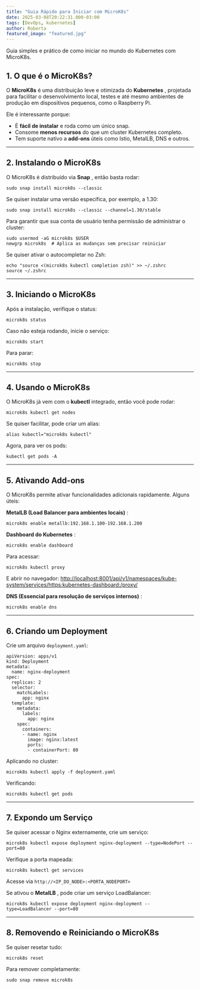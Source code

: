 ```yaml
---
title: "Guia Rápido para Iniciar com MicroK8s"
date: 2025-03-08T20:22:31.000-03:00
tags: [DevOps, kubernetes]
author: Roberta
featured_image: "featured.jpg"
---
```

Guia simples e prático de como iniciar no mundo do Kubernetes com MicroK8s.

## **1\. O que é o MicroK8s?**

O **MicroK8s** é uma distribuição leve e otimizada do **Kubernetes** , projetada para facilitar o desenvolvimento local, testes e até mesmo ambientes de produção em dispositivos pequenos, como o Raspberry Pi.

Ele é interessante porque:

  * É **fácil de instalar** e roda como um único snap.
  * Consome **menos recursos** do que um cluster Kubernetes completo.
  * Tem suporte nativo a **add-ons** úteis como Istio, MetalLB, DNS e outros.



* * *

## **2\. Instalando o MicroK8s**

O MicroK8s é distribuído via **Snap** , então basta rodar:
    
    
    sudo snap install microk8s --classic
    

Se quiser instalar uma versão específica, por exemplo, a 1.30:
    
    
    sudo snap install microk8s --classic --channel=1.30/stable
    

Para garantir que sua conta de usuário tenha permissão de administrar o cluster:
    
    
    sudo usermod -aG microk8s $USER
    newgrp microk8s  # Aplica as mudanças sem precisar reiniciar
    

Se quiser ativar o autocompletar no Zsh:
    
    
    echo "source <(microk8s kubectl completion zsh)" >> ~/.zshrc
    source ~/.zshrc
    

* * *

## **3\. Iniciando o MicroK8s**

Após a instalação, verifique o status:
    
    
    microk8s status
    

Caso não esteja rodando, inicie o serviço:
    
    
    microk8s start
    

Para parar:
    
    
    microk8s stop
    

* * *

## **4\. Usando o MicroK8s**

O MicroK8s já vem com o **kubectl** integrado, então você pode rodar:
    
    
    microk8s kubectl get nodes
    

Se quiser facilitar, pode criar um alias:
    
    
    alias kubectl="microk8s kubectl"
    

Agora, para ver os pods:
    
    
    kubectl get pods -A
    

* * *

## **5\. Ativando Add-ons**

O MicroK8s permite ativar funcionalidades adicionais rapidamente. Alguns úteis:

**MetalLB (Load Balancer para ambientes locais)** :
    
    
    microk8s enable metallb:192.168.1.100-192.168.1.200
    

**Dashboard do Kubernetes** :
    
    
    microk8s enable dashboard
    

Para acessar:
    
    
    microk8s kubectl proxy
    

E abrir no navegador: [http://localhost:8001/api/v1/namespaces/kube-system/services/https:kubernetes-dashboard:/proxy/](http://localhost:8001/api/v1/namespaces/kube-system/services/https:kubernetes-dashboard:/proxy/?ref=blog.robertabrandao.com.br)

**DNS (Essencial para resolução de serviços internos)** :
    
    
    microk8s enable dns
    

* * *

## **6\. Criando um Deployment**

Crie um arquivo `deployment.yaml`:
    
    
    apiVersion: apps/v1
    kind: Deployment
    metadata:
      name: nginx-deployment
    spec:
      replicas: 2
      selector:
        matchLabels:
          app: nginx
      template:
        metadata:
          labels:
            app: nginx
        spec:
          containers:
          - name: nginx
            image: nginx:latest
            ports:
            - containerPort: 80
    

Aplicando no cluster:
    
    
    microk8s kubectl apply -f deployment.yaml
    

Verificando:
    
    
    microk8s kubectl get pods
    

* * *

## **7\. Expondo um Serviço**

Se quiser acessar o Nginx externamente, crie um serviço:
    
    
    microk8s kubectl expose deployment nginx-deployment --type=NodePort --port=80
    

Verifique a porta mapeada:
    
    
    microk8s kubectl get services
    

Acesse via `http://<IP_DO_NODE>:<PORTA_NODEPORT>`

Se ativou o **MetalLB** , pode criar um serviço LoadBalancer:
    
    
    microk8s kubectl expose deployment nginx-deployment --type=LoadBalancer --port=80
    

* * *

## **8\. Removendo e Reiniciando o MicroK8s**

Se quiser resetar tudo:
    
    
    microk8s reset
    

Para remover completamente:
    
    
    sudo snap remove microk8s
    

## 
